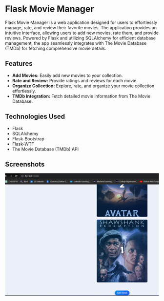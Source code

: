 # Flask Movie Manager

Flask Movie Manager is a web application designed for users to effortlessly manage, rate, and review their favorite movies. The application provides an intuitive interface, allowing users to add new movies, rate them, and provide reviews. Powered by Flask and utilizing SQLAlchemy for efficient database management, the app seamlessly integrates with The Movie Database (TMDb) for fetching comprehensive movie details.

## Features

- **Add Movies:** Easily add new movies to your collection.
- **Rate and Review:** Provide ratings and reviews for each movie.
- **Organize Collection:** Explore, rate, and organize your movie collection effortlessly.
- **TMDb Integration:** Fetch detailed movie information from The Movie Database.

## Technologies Used

- Flask
- SQLAlchemy
- Flask-Bootstrap
- Flask-WTF
- The Movie Database (TMDb) API

## Screenshots

![App Screenshot](snap1.png)


